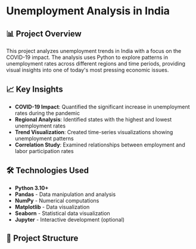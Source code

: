 # Unemployment Analysis in India

## 📊 Project Overview
This project analyzes unemployment trends in India with a focus on the COVID-19 impact. The analysis uses Python to explore patterns in unemployment rates across different regions and time periods, providing visual insights into one of today's most pressing economic issues.

## 📈 Key Insights
- **COVID-19 Impact**: Quantified the significant increase in unemployment rates during the pandemic
- **Regional Analysis**: Identified states with the highest and lowest unemployment rates
- **Trend Visualization**: Created time-series visualizations showing unemployment patterns
- **Correlation Study**: Examined relationships between employment and labor participation rates

## 🛠️ Technologies Used
- **Python 3.10+**
- **Pandas** - Data manipulation and analysis
- **NumPy** - Numerical computations
- **Matplotlib** - Data visualization
- **Seaborn** - Statistical data visualization
- **Jupyter** - Interactive development (optional)

## 📁 Project Structure
